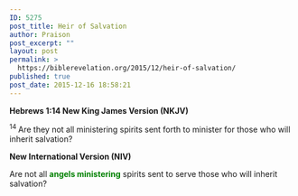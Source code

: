 ```yaml
---
ID: 5275
post_title: Heir of Salvation
author: Praison
post_excerpt: ""
layout: post
permalink: >
  https://biblerevelation.org/2015/12/heir-of-salvation/
published: true
post_date: 2015-12-16 18:58:21
---
```

<strong><span class="passage-display-bcv">Hebrews 1:14
</span><span class="passage-display-version">New King James Version (NKJV)</span></strong>
<p class="first-line-none top-1"><span id="en-NKJV-29978" class="text Heb-1-14"><sup class="versenum">14 </sup>Are they not all ministering spirits sent forth to minister for those who will inherit salvation?</span></p>
<p class="first-line-none top-1"><strong>New International Version (NIV)</strong></p>
<p class="first-line-none top-1">Are not all <span style="color: #008000;"><strong>angels ministering</strong></span> spirits sent to serve those who will inherit salvation?</p>